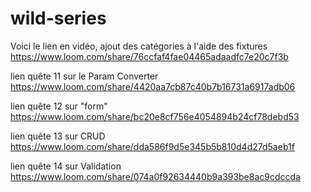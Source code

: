# wild-series

Voici le lien en vidéo, ajout des catégories à l'aide des fixtures
https://www.loom.com/share/76ccfaf4fae04465adaadfc7e20c7f3b

lien quête 11 sur le Param Converter
https://www.loom.com/share/4420aa7cb87c40b7b16731a6917adb06

lien quête 12 sur "form"
https://www.loom.com/share/bc20e8cf756e4054894b24cf78debd53

lien quête 13 sur CRUD
https://www.loom.com/share/dda586f9d5e345b5b810d4d27d5aeb1f

lien quête 14 sur Validation
https://www.loom.com/share/074a0f92634440b9a393be8ac9cdccda
